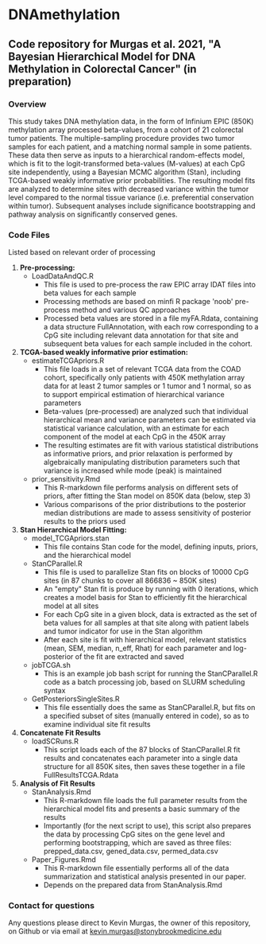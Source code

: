 # DNAmethylation
## Code repository for Murgas et al. 2021, "A Bayesian Hierarchical Model for DNA Methylation in Colorectal Cancer" (in preparation)

### Overview
This study takes DNA methylation data, in the form of Infinium EPIC (850K) methylation array processed beta-values, from a cohort of 21 colorectal tumor patients. The multiple-sampling procedure provides two tumor samples for each patient, and a matching normal sample in some patients. These data then serve as inputs to a hierarchical random-effects model, which is fit to the logit-transformed beta-values (M-values) at each CpG site independently, using a Bayesian MCMC algorithm (Stan), including TCGA-based weakly informative prior probabilities. The resulting model fits are analyzed to determine sites with decreased variance within the tumor level compared to the normal tissue variance (i.e. preferential conservation within tumor). Subsequent analyses include significance bootstrapping and pathway analysis on significantly conserved genes.

### Code Files
Listed based on relevant order of processing

1. **Pre-processing:** 
    * LoadDataAndQC.R
        * This file is used to pre-process the raw EPIC array IDAT files into beta values for each sample
        * Processing methods are based on minfi R package 'noob' pre-process method and various QC approaches
        * Processed beta values are stored in a file myFA.Rdata, containing a data structure FullAnnotation, with each row corresponding to a CpG site including relevant data annotation for that site and subsequent beta values for each sample included in the cohort.
2. **TCGA-based weakly informative prior estimation:**
    * estimateTCGApriors.R
        * This file loads in a set of relevant TCGA data from the COAD cohort, specifically only patients with 450K methylation array data for at least 2 tumor samples or 1 tumor and 1 normal, so as to support empirical estimation of hierarchical variance parameters
        * Beta-values (pre-processed) are analyzed such that individual hierarchical mean and variance parameters can be estimated via statistical variance calculation, with an estimate for each component of the model at each CpG in the 450K array
        * The resulting estimates are fit with various statistical distributions as informative priors, and prior relaxation is performed by algebraically manipulating distribution parameters such that variance is increased while mode (peak) is maintained
    * prior_sensitivity.Rmd
        * This R-markdown file performs analysis on different sets of priors, after fitting the Stan model on 850K data (below, step 3)
        * Various comparisons of the prior distributions to the posterior median distributions are made to assess sensitivity of posterior results to the priors used
3. **Stan Hierarchical Model Fitting:**
    * model_TCGApriors.stan
        * This file contains Stan code for the model, defining inputs, priors, and the hierarchical model
    * StanCParallel.R
        * This file is used to parallelize Stan fits on blocks of 10000 CpG sites (in 87 chunks to cover all 866836 ~ 850K sites)
        * An "empty" Stan fit is produce by running with 0 iterations, which creates a model basis for Stan to efficiently fit the hierarchical model at all sites
        * For each CpG site in a given block, data is extracted as the set of beta values for all samples at that site along with patient labels and tumor indicator for use in the Stan algorithm
        * After each site is fit with hierarchical model, relevant statistics (mean, SEM, median, n_eff, Rhat) for each parameter and log-posterior of the fit are extracted and saved
    * jobTCGA.sh
        * This is an example job bash script for running the StanCParallel.R code as a batch processing job, based on SLURM scheduling syntax
    * GetPosteriorsSingleSites.R
        * This file essentially does the same as StanCParallel.R, but fits on a specified subset of sites (manually entered in code), so as to examine individual site fit results
4. **Concatenate Fit Results**
    * loadSCRuns.R
        * This script loads each of the 87 blocks of StanCParallel.R fit results and concatenates each parameter into a single data structure for all 850K sites, then saves these together in a file FullResultsTCGA.Rdata
5. **Analysis of Fit Results**
    * StanAnalysis.Rmd
        * This R-markdown file loads the full parameter results from the hierarchical model fits and presents a basic summary of the results
        * Importantly (for the next script to use), this script also prepares the data by processing CpG sites on the gene level and performing bootstrapping, which are saved as three files: prepped_data.csv, gened_data.csv, permed_data.csv
    * Paper_Figures.Rmd
        * This R-markdown file essentially performs all of the data summarization and statistical analysis presented in our paper.
        * Depends on the prepared data from StanAnalysis.Rmd

### Contact for questions
Any questions please direct to Kevin Murgas, the owner of this repository, on Github or via email at kevin.murgas@stonybrookmedicine.edu


